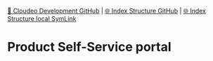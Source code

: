 [📁 Cloudeo Development GitHub](/cerulean-circle-unlimited-2cu/product/development/2cu-custom-development/cloudeo-development.md) | [🌐 Index Structure GitHub](/cerulean-circle-unlimited-2cu/product/development/2cu-custom-development/cloudeo-development/product-self-service-portal.md) | [🌐 Index Structure local SymLink](./product-self-service-portal.entry.md)

# Product Self-Service portal

